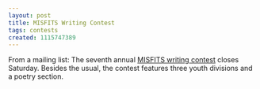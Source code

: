 ```yaml
---
layout: post
title: MISFITS Writing Contest
tags: contests
created: 1115747389
---
```

From a mailing list:  The seventh annual [MISFITS writing contest](http://misfit.org/writingcontest.htm) closes Saturday.  Besides the usual, the contest features three youth divisions and a poetry section.
